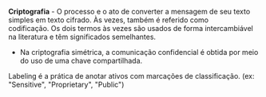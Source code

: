 **Criptografia** - O processo e o ato de converter a mensagem de seu texto simples em texto cifrado. Às vezes, também é referido como codificação. Os dois termos às vezes são usados ​​de forma intercambiável na literatura e têm significados semelhantes.

* Na criptografia simétrica, a comunicação confidencial é obtida por meio do uso de uma chave compartilhada.

Labeling é a prática de anotar ativos com marcações de classificação. (ex: "Sensitive", "Proprietary", "Public")


